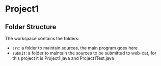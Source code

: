 # Project1

## Folder Structure

The workspace contains the folders:

- `src`: a folder to maintain sources, the main program goes here
- `submit`: a folder to maintain the sources to be submitted to web-cat, for this project it is Project1.java and Project1Test.java

